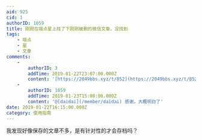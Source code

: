 ```yaml
---
aid: 925
cid: 1
authorID: 1059
title: 刚刚在端点星上找了下刚刚被删的微信文章，没找到
tags:
    - 端点
    - 星
    - 文章
comments:
    -
        authorID: 3
        addTime: 2019-01-22T23:07:00.000Z
        content: '[https://2049bbs.xyz/t/852](https://2049bbs.xyz/t/852) 看这里。'
    -
        authorID: 1059
        addTime: 2019-01-23T15:08:00.000Z
        content: '@[daidai](/member/daidai) 感谢，大概明白了'
date: 2019-01-22T16:15:00.000Z
category: 使用指南
---
```


我发现好像保存的文章不多，是有针对性的才会存档吗？
